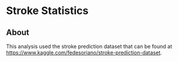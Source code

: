 # Stroke Statistics

## About

This analysis used the stroke prediction dataset that can be found at https://www.kaggle.com/fedesoriano/stroke-prediction-dataset. 
